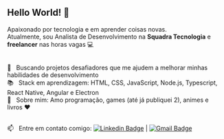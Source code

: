 ## Hello World! 👋
Apaixonado por tecnologia e em aprender coisas novas.
<br/>Atualmente, sou Analista de Desenvolvimento na **Squadra Tecnologia** e **freelancer** nas horas vagas :computer:

 <br/> :blue_heart: &nbsp; Buscando projetos desafiadores que me ajudem a melhorar minhas habilidades de desenvolvimento 
 <br/> :books: &nbsp; Stack em aprendizagem: HTML, CSS, JavaScript, Node.js, Typescript, React Native, Angular e Electron
 <br/> 💬  &nbsp; Sobre mim: Amo programação, games (até já publiquei 2), animes e livros :heart:
 
 <br/> :mailbox: &nbsp; Entre em contato comigo: [![Linkedin Badge](https://img.shields.io/badge/-ArthurToledo-blue?style=flat-square&logo=Linkedin&logoColor=white&link=https://br.linkedin.com/in/arthur-toledo)](https://br.linkedin.com/in/arthur-toledo) 
| 
[![Gmail Badge](https://img.shields.io/badge/-arthur.toledo741@gmail.com-c14438?style=flat-square&logo=Gmail&logoColor=white&link=mailto:arthur.toledo741@gmail.com)](mailto:arthur.toledo741@gmail.com)
